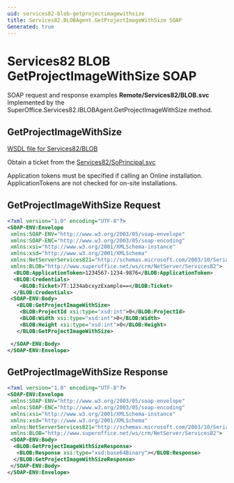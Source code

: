 ```yaml
---
uid: services82-blob-getprojectimagewithsize
title: Services82.BLOBAgent.GetProjectImageWithSize SOAP
Generated: true
---
```


# Services82 BLOB GetProjectImageWithSize SOAP

SOAP request and response examples **Remote/Services82/BLOB.svc**
Implemented by the <see cref="M:SuperOffice.Services82.IBLOBAgent.GetProjectImageWithSize">SuperOffice.Services82.IBLOBAgent.GetProjectImageWithSize</see> method.

## GetProjectImageWithSize





[WSDL file for Services82/BLOB](../Services82-BLOB.md)

Obtain a ticket from the [Services82/SoPrincipal.svc](../SoPrincipal/index.md)

Application tokens must be specified if calling an Online installation. ApplicationTokens are not checked for on-site installations.

## GetProjectImageWithSize Request

```xml
<?xml version="1.0" encoding="UTF-8"?>
<SOAP-ENV:Envelope
 xmlns:SOAP-ENV="http://www.w3.org/2003/05/soap-envelope"
 xmlns:SOAP-ENC="http://www.w3.org/2003/05/soap-encoding"
 xmlns:xsi="http://www.w3.org/2001/XMLSchema-instance"
 xmlns:xsd="http://www.w3.org/2001/XMLSchema"
 xmlns:NetServerServices821="http://schemas.microsoft.com/2003/10/Serialization/"
 xmlns:BLOB="http://www.superoffice.net/ws/crm/NetServer/Services82">
  <BLOB:ApplicationToken>1234567-1234-9876</BLOB:ApplicationToken>
  <BLOB:Credentials>
    <BLOB:Ticket>7T:1234abcxyzExample==</BLOB:Ticket>
  </BLOB:Credentials>
 <SOAP-ENV:Body>
   <BLOB:GetProjectImageWithSize>
    <BLOB:ProjectId xsi:type="xsd:int">0</BLOB:ProjectId>
    <BLOB:Width xsi:type="xsd:int">0</BLOB:Width>
    <BLOB:Height xsi:type="xsd:int">0</BLOB:Height>
   </BLOB:GetProjectImageWithSize>

 </SOAP-ENV:Body>
</SOAP-ENV:Envelope>

```


## GetProjectImageWithSize Response

```xml
<?xml version="1.0" encoding="UTF-8"?>
<SOAP-ENV:Envelope
 xmlns:SOAP-ENV="http://www.w3.org/2003/05/soap-envelope"
 xmlns:SOAP-ENC="http://www.w3.org/2003/05/soap-encoding"
 xmlns:xsi="http://www.w3.org/2001/XMLSchema-instance"
 xmlns:xsd="http://www.w3.org/2001/XMLSchema"
 xmlns:NetServerServices821="http://schemas.microsoft.com/2003/10/Serialization/"
 xmlns:BLOB="http://www.superoffice.net/ws/crm/NetServer/Services82">
 <SOAP-ENV:Body>
  <BLOB:GetProjectImageWithSizeResponse>
   <BLOB:Response xsi:type="xsd:base64Binary"></BLOB:Response>
  </BLOB:GetProjectImageWithSizeResponse>
 </SOAP-ENV:Body>
</SOAP-ENV:Envelope>

```


